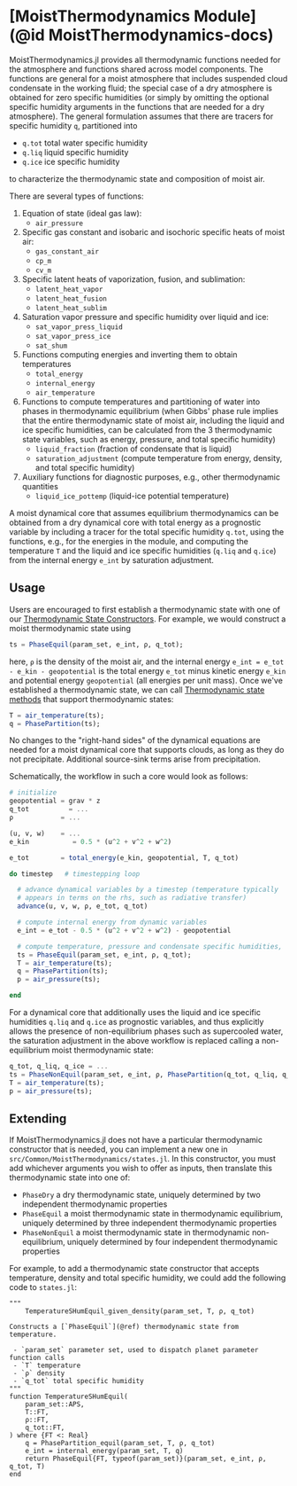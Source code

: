 # [MoistThermodynamics Module](@id MoistThermodynamics-docs)

MoistThermodynamics.jl provides all thermodynamic functions needed for the
atmosphere and functions shared across model components. The functions are
general for a moist atmosphere that includes suspended cloud condensate in
the working fluid; the special case of a dry atmosphere is obtained for zero
specific humidities (or simply by omitting the optional specific humidity
arguments in the functions that are needed for a dry atmosphere). The
general formulation assumes that there are tracers for specific humidity
`q`, partitioned into

 - `q.tot` total water specific humidity
 - `q.liq` liquid specific humidity
 - `q.ice` ice specific humidity

to characterize the thermodynamic state and composition of moist air.

There are several types of functions:

1. Equation of state (ideal gas law):
    * `air_pressure`
2. Specific gas constant and isobaric and isochoric specific heats of moist
   air:
    * `gas_constant_air`
    * `cp_m`
    * `cv_m`
3. Specific latent heats of vaporization, fusion, and sublimation:
    * `latent_heat_vapor`
    * `latent_heat_fusion`
    * `latent_heat_sublim`
4. Saturation vapor pressure and specific humidity over liquid and ice:
    * `sat_vapor_press_liquid`
    * `sat_vapor_press_ice`
    * `sat_shum`
5. Functions computing energies and inverting them to obtain temperatures
    * `total_energy`
    * `internal_energy`
    * `air_temperature`
6. Functions to compute temperatures and partitioning of water into phases in
   thermodynamic equilibrium (when Gibbs' phase rule implies that the entire
   thermodynamic state of moist air, including the liquid and ice specific
   humidities, can be calculated from the 3 thermodynamic state variables, such
   as energy, pressure, and total specific humidity)
    * `liquid_fraction` (fraction of condensate that is liquid)
    * `saturation_adjustment` (compute temperature from energy, density, and
      total specific humidity)
7. Auxiliary functions for diagnostic purposes, e.g., other thermodynamic
quantities
    * `liquid_ice_pottemp` (liquid-ice potential temperature)

A moist dynamical core that assumes equilibrium thermodynamics can be
obtained from a dry dynamical core with total energy as a prognostic
variable by including a tracer for the total specific humidity `q.tot`,
using the functions, e.g., for the energies in the module, and computing
the temperature `T` and the liquid and ice specific humidities (`q.liq` and
`q.ice`) from the internal energy `e_int` by saturation adjustment.

## Usage

Users are encouraged to first establish a thermodynamic state with one of our
[Thermodynamic State Constructors](@ref). For example, we would construct
a moist thermodynamic state using

```julia
ts = PhaseEquil(param_set, e_int, ρ, q_tot);
```

here, `ρ` is the density of the moist air, and the internal energy `e_int =
e_tot - e_kin - geopotential` is the total energy `e_tot` minus kinetic energy
`e_kin` and potential energy `geopotential` (all energies per unit mass). Once
we've established a thermodynamic state, we can call [Thermodynamic state
methods](@ref) that support thermodynamic states:

```julia
T = air_temperature(ts);
q = PhasePartition(ts);
```

No changes to the "right-hand sides" of the dynamical equations are needed
for a moist dynamical core that supports clouds, as long as they do not
precipitate. Additional source-sink terms arise from precipitation.

Schematically, the workflow in such a core would look as follows:
```julia
# initialize
geopotential = grav * z
q_tot          = ...
ρ            = ...

(u, v, w)    = ...
e_kin           = 0.5 * (u^2 + v^2 + w^2)

e_tot        = total_energy(e_kin, geopotential, T, q_tot)

do timestep   # timestepping loop

  # advance dynamical variables by a timestep (temperature typically
  # appears in terms on the rhs, such as radiative transfer)
  advance(u, v, w, ρ, e_tot, q_tot)

  # compute internal energy from dynamic variables
  e_int = e_tot - 0.5 * (u^2 + v^2 + w^2) - geopotential

  # compute temperature, pressure and condensate specific humidities,
  ts = PhaseEquil(param_set, e_int, ρ, q_tot);
  T = air_temperature(ts);
  q = PhasePartition(ts);
  p = air_pressure(ts);

end
```

For a dynamical core that additionally uses the liquid and ice specific
humidities `q.liq` and `q.ice` as prognostic variables, and thus explicitly
allows the presence of non-equilibrium phases such as supercooled water,
the saturation adjustment in the above workflow is replaced calling a
non-equilibrium moist thermodynamic state:

```julia
q_tot, q_liq, q_ice = ...
ts = PhaseNonEquil(param_set, e_int, ρ, PhasePartition(q_tot, q_liq, q_ice));
T = air_temperature(ts);
p = air_pressure(ts);
```

## Extending

If MoistThermodynamics.jl does not have a particular thermodynamic
constructor that is needed, you can implement a new one in
`src/Common/MoistThermodynamics/states.jl`. In this constructor, you must
add whichever arguments you wish to offer as inputs, then translate this
thermodynamic state into one of:

 - `PhaseDry` a dry thermodynamic state, uniquely determined by two
   independent thermodynamic properties
 - `PhaseEquil` a moist thermodynamic state in thermodynamic equilibrium,
   uniquely determined by three independent thermodynamic properties
 - `PhaseNonEquil` a moist thermodynamic state in thermodynamic
   non-equilibrium, uniquely determined by four independent thermodynamic
   properties

For example, to add a thermodynamic state constructor that accepts temperature,
density and total specific humidity, we could add the following code to
`states.jl`:

```
"""
    TemperatureSHumEquil_given_density(param_set, T, ρ, q_tot)

Constructs a [`PhaseEquil`](@ref) thermodynamic state from temperature.

 - `param_set` parameter set, used to dispatch planet parameter function calls
 - `T` temperature
 - `ρ` density
 - `q_tot` total specific humidity
"""
function TemperatureSHumEquil(
    param_set::APS,
    T::FT,
    ρ::FT,
    q_tot::FT,
) where {FT <: Real}
    q = PhasePartition_equil(param_set, T, ρ, q_tot)
    e_int = internal_energy(param_set, T, q)
    return PhaseEquil{FT, typeof(param_set)}(param_set, e_int, ρ, q_tot, T)
end
```
